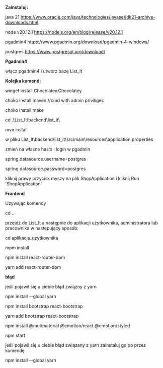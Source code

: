 **Zainstaluj:**

java 21 https://www.oracle.com/java/technologies/javase/jdk21-archive-downloads.html

node v20.12.1 https://nodejs.org/en/blog/release/v20.12.1

pgadmin4 https://www.pgadmin.org/download/pgadmin-4-windows/

postgres https://www.postgresql.org/download/

**Pgadmin4**

włącz pgadmin4 i utwórz bazę List_It

**Kolejka komend:**

winget install Chocolatey.Chocolatey

choko install maven  //cmd with admin priviliges

choko install make

cd .\List_It\backend\list_it\

mvn install

w pliku List_It\backend\list_it\src\main\resources\application.properties

zmień na własne hasło i login w pgadmin

spring.datasource.username=postgres

spring.datasource.password=postgres


kliknij prawy przycisk myszy na plik ShopApplication i kliknij Run 'ShopApplication'


**Frontend**

Uzywając komendy 

cd ..

przejdź do List_It a następnie do aplikacji użytkownika, administratora lub pracownika w następujący sposób:

cd aplikacja_uzytkownika 

mpm install

npm install react-router-dom

yarn add react-router-dom

**błąd**

jeśli pojawił się u ciebie błąd związny z yarn

npm install --global yarn

npm install bootstrap react-bootstrap

yarn add bootstrap react-bootstrap

npm install @mui/material @emotion/react @emotion/styled

npm start

jeśli pojawił się u ciebie błąd związany z yarn zainstaluj go po przez komendę

npm install --global yarn
